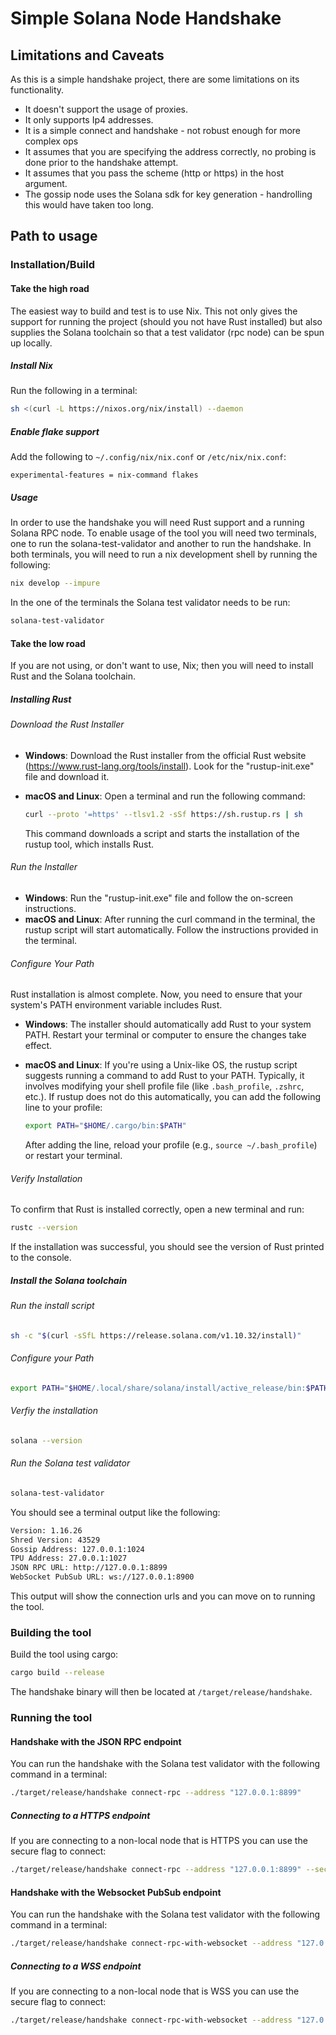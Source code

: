 # Simple Solana Node Handshake

## Limitations and Caveats

As this is a simple handshake project, there are some limitations on its functionality.

- It doesn't support the usage of proxies.
- It only supports Ip4 addresses.
- It is a simple connect and handshake - not robust enough for more complex ops
- It assumes that you are specifying the address correctly, no probing is done prior to the handshake attempt.
- It assumes that you pass the scheme (http or https) in the host argument.
- The gossip node uses the Solana sdk for key generation - handrolling this would have taken too long.

## Path to usage

### Installation/Build

#### Take the high road

The easiest way to build and test is to use Nix. This not only gives the support for running the project (should you not have Rust installed) but also supplies the Solana toolchain so that a test validator (rpc node) can be spun up locally.

##### Install Nix

Run the following in a terminal:

```bash
sh <(curl -L https://nixos.org/nix/install) --daemon
```

##### Enable flake support

Add the following to `~/.config/nix/nix.conf` or `/etc/nix/nix.conf`:

```
experimental-features = nix-command flakes
```

##### Usage

In order to use the handshake you will need Rust support and a running Solana RPC node. To enable usage of the tool you will need two terminals, one to run the solana-test-validator and another to run the handshake. In both terminals, you will need to run a nix development shell by running the following:

```bash
nix develop --impure
```

In the one of the terminals the Solana test validator needs to be run:

```bash
solana-test-validator
```

#### Take the low road

If you are not using, or don't want to use, Nix; then you will need to install Rust and the Solana toolchain.

##### Installing Rust

###### Download the Rust Installer

- **Windows**: Download the Rust installer from the official Rust website (https://www.rust-lang.org/tools/install). Look for the "rustup-init.exe" file and download it.
- **macOS and Linux**: Open a terminal and run the following command:

  ```bash
  curl --proto '=https' --tlsv1.2 -sSf https://sh.rustup.rs | sh
  ```

  This command downloads a script and starts the installation of the rustup tool, which installs Rust.

###### Run the Installer

- **Windows**: Run the "rustup-init.exe" file and follow the on-screen instructions.
- **macOS and Linux**: After running the curl command in the terminal, the rustup script will start automatically. Follow the instructions provided in the terminal.

###### Configure Your Path

Rust installation is almost complete. Now, you need to ensure that your system's PATH environment variable includes Rust.

- **Windows**: The installer should automatically add Rust to your system PATH. Restart your terminal or computer to ensure the changes take effect.
- **macOS and Linux**: If you're using a Unix-like OS, the rustup script suggests running a command to add Rust to your PATH. Typically, it involves modifying your shell profile file (like `.bash_profile`, `.zshrc`, etc.). If rustup does not do this automatically, you can add the following line to your profile:

  ```bash
  export PATH="$HOME/.cargo/bin:$PATH"
  ```

  After adding the line, reload your profile (e.g., `source ~/.bash_profile`) or restart your terminal.

###### Verify Installation

To confirm that Rust is installed correctly, open a new terminal and run:

```bash
rustc --version
```

If the installation was successful, you should see the version of Rust printed to the console.

##### Install the Solana toolchain

###### Run the install script

```bash
sh -c "$(curl -sSfL https://release.solana.com/v1.10.32/install)"
```

###### Configure your Path

```bash
export PATH="$HOME/.local/share/solana/install/active_release/bin:$PATH"
```

###### Verfiy the installation

```bash
solana --version
```

###### Run the Solana test validator

```bash
solana-test-validator
```

You should see a terminal output like the following:

```bash
Version: 1.16.26
Shred Version: 43529
Gossip Address: 127.0.0.1:1024
TPU Address: 27.0.0.1:1027
JSON RPC URL: http://127.0.0.1:8899
WebSocket PubSub URL: ws://127.0.0.1:8900
```

This output will show the connection urls and you can move on to running the tool.

### Building the tool

Build the tool using cargo:

```bash
cargo build --release
```

The handshake binary will then be located at `/target/release/handshake`.

### Running the tool

#### Handshake with the JSON RPC endpoint

You can run the handshake with the Solana test validator with the following command in a terminal:

```bash
./target/release/handshake connect-rpc --address "127.0.0.1:8899"
```

##### Connecting to a HTTPS endpoint

If you are connecting to a non-local node that is HTTPS you can use the secure flag to connect:

```bash
./target/release/handshake connect-rpc --address "127.0.0.1:8899" --secure
```

#### Handshake with the Websocket PubSub endpoint

You can run the handshake with the Solana test validator with the following command in a terminal:

```bash
./target/release/handshake connect-rpc-with-websocket --address "127.0.0.1:8900"
```

##### Connecting to a WSS endpoint

If you are connecting to a non-local node that is WSS you can use the secure flag to connect:

```bash
./target/release/handshake connect-rpc-with-websocket --address "127.0.0.1:8900" --secure
```
